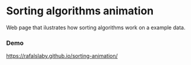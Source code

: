 # Sorting algorithms animation

Web page that ilustrates how sorting algorithms work on a example data.

### Demo
https://rafalslaby.github.io/sorting-animation/
